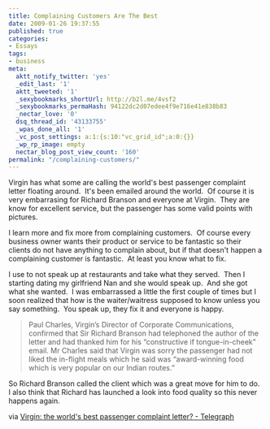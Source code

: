 ```yaml
---
title: Complaining Customers Are The Best
date: 2009-01-26 19:37:55
published: true
categories:
- Essays
tags:
- business
meta:
  aktt_notify_twitter: 'yes'
  _edit_last: '1'
  aktt_tweeted: '1'
  _sexybookmarks_shortUrl: http://b2l.me/4vsf2
  _sexybookmarks_permaHash: 94122dc2d07edee4f9e716e41e838b83
  _nectar_love: '0'
  dsq_thread_id: '43133755'
  _wpas_done_all: '1'
  _vc_post_settings: a:1:{s:10:"vc_grid_id";a:0:{}}
  _wp_rp_image: empty
  nectar_blog_post_view_count: '160'
permalink: "/complaining-customers/"
---
```

Virgin has what some are calling the world's best passenger complaint letter floating around.  It's been emailed around the world.  Of course it is very embarrasing for Richard Branson and everyone at Virgin.  They are know for excellent service, but the passenger has some valid points with pictures.

I learn more and fix more from complaining customers.  Of course every business owner wants their product or service to be fantastic so their clients do not have anything to complain about, but if that doesn't happen a complaining customer is fantastic.  At least you know what to fix.

I use to not speak up at restaurants and take what they served.  Then I starting dating my girlfriend Nan and she would speak up.  And she got what she wanted.  I was embarrassed a little the first couple of times but I soon realized that how is the waiter/waitress supposed to know unless you say something.  You speak up, they fix it and everyone is happy.
<blockquote><p>Paul Charles, Virgin’s Director of Corporate Communications, confirmed that         Sir Richard Branson had telephoned the author of the letter and had         thanked him for his “constructive if tongue-in-cheek” email. Mr Charles         said that Virgin was sorry the passenger had not liked the in-flight         meals which he said was “award-winning food which is very popular on our         Indian routes.”</p></blockquote>
<p>So Richard Branson called the client which was a great move for him to do.  I also think that Richard has launched a look into food quality so this never happens again.

via <a href="http://www.telegraph.co.uk/travel/travelnews/4344890/Virgin-the-worlds-best-passenger-complaint-letter.html" rel="nofollow">Virgin: the world's best passenger complaint letter? - Telegraph</a></p>
